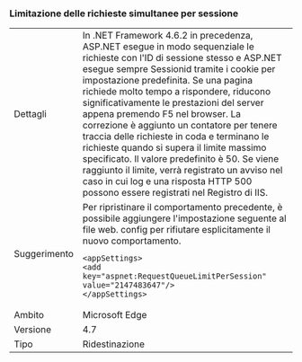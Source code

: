 ### <a name="throttle-concurrent-requests-per-session"></a>Limitazione delle richieste simultanee per sessione

|   |   |
|---|---|
|Dettagli|In .NET Framework 4.6.2 in precedenza, ASP.NET esegue in modo sequenziale le richieste con l'ID di sessione stesso e ASP.NET esegue sempre Sessionid tramite i cookie per impostazione predefinita. Se una pagina richiede molto tempo a rispondere, riducono significativamente le prestazioni del server appena premendo F5 nel browser. La correzione è aggiunto un contatore per tenere traccia delle richieste in coda e terminano le richieste quando si supera il limite massimo specificato. Il valore predefinito è 50. Se viene raggiunto il limite, verrà registrato un avviso nel caso in cui log e una risposta HTTP 500 possono essere registrati nel Registro di IIS.|
|Suggerimento|Per ripristinare il comportamento precedente, è possibile aggiungere l'impostazione seguente al file web. config per rifiutare esplicitamente il nuovo comportamento.<pre><code class="language-xml">&lt;appSettings&gt;&#13;&#10;&lt;add key=&quot;aspnet:RequestQueueLimitPerSession&quot; value=&quot;2147483647&quot;/&gt;&#13;&#10;&lt;/appSettings&gt;&#13;&#10;</code></pre>|
|Ambito|Microsoft Edge|
|Versione|4.7|
|Tipo|Ridestinazione|


